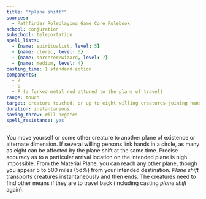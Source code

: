 ```yaml
---
title: "*plane shift*"
sources:
  - Pathfinder Roleplaying Game Core Rulebook
school: conjuration
subschool: teleportation
spell_lists:
  - {name: spiritualist, level: 5}
  - {name: cleric, level: 5}
  - {name: sorcerer/wizard, level: 7}
  - {name: medium, level: 4}
casting_time: 1 standard action
components:
  - V
  - S
  - F (a forked metal rod attuned to the plane of travel)
range: touch
target: creature touched, or up to eight willing creatures joining hands
duration: instantaneous
saving_throw: Will negates
spell_resistance: yes
---
```


You move yourself or some other creature to another plane of existence or alternate dimension. If several willing persons link hands in a circle, as many as eight can be affected by the plane shift at the same time. Precise accuracy as to a particular arrival location on the intended plane is nigh impossible. From the Material Plane, you can reach any other plane, though you appear 5 to 500 miles (5d%) from your intended destination. *Plane shift* transports creatures instantaneously and then ends. The creatures need to find other means if they are to travel back (including casting *plane shift* again).

